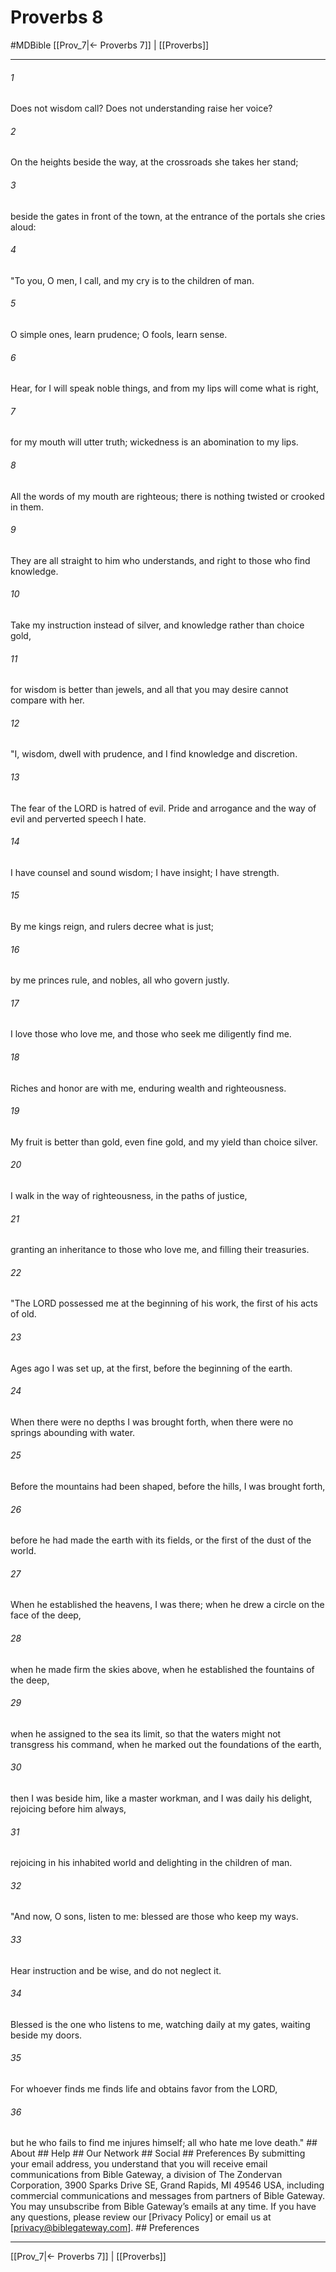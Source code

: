 # Proverbs 8
#MDBible
[[Prov_7|← Proverbs 7]] | [[Proverbs]]

***


###### 1 
Does not wisdom call? Does not understanding raise her voice? 

###### 2 
On the heights beside the way, at the crossroads she takes her stand; 

###### 3 
beside the gates in front of the town, at the entrance of the portals she cries aloud: 

###### 4 
"To you, O men, I call, and my cry is to the children of man. 

###### 5 
O simple ones, learn prudence; O fools, learn sense. 

###### 6 
Hear, for I will speak noble things, and from my lips will come what is right, 

###### 7 
for my mouth will utter truth; wickedness is an abomination to my lips. 

###### 8 
All the words of my mouth are righteous; there is nothing twisted or crooked in them. 

###### 9 
They are all straight to him who understands, and right to those who find knowledge. 

###### 10 
Take my instruction instead of silver, and knowledge rather than choice gold, 

###### 11 
for wisdom is better than jewels, and all that you may desire cannot compare with her. 

###### 12 
"I, wisdom, dwell with prudence, and I find knowledge and discretion. 

###### 13 
The fear of the LORD is hatred of evil. Pride and arrogance and the way of evil and perverted speech I hate. 

###### 14 
I have counsel and sound wisdom; I have insight; I have strength. 

###### 15 
By me kings reign, and rulers decree what is just; 

###### 16 
by me princes rule, and nobles, all who govern justly. 

###### 17 
I love those who love me, and those who seek me diligently find me. 

###### 18 
Riches and honor are with me, enduring wealth and righteousness. 

###### 19 
My fruit is better than gold, even fine gold, and my yield than choice silver. 

###### 20 
I walk in the way of righteousness, in the paths of justice, 

###### 21 
granting an inheritance to those who love me, and filling their treasuries. 

###### 22 
"The LORD possessed me at the beginning of his work, the first of his acts of old. 

###### 23 
Ages ago I was set up, at the first, before the beginning of the earth. 

###### 24 
When there were no depths I was brought forth, when there were no springs abounding with water. 

###### 25 
Before the mountains had been shaped, before the hills, I was brought forth, 

###### 26 
before he had made the earth with its fields, or the first of the dust of the world. 

###### 27 
When he established the heavens, I was there; when he drew a circle on the face of the deep, 

###### 28 
when he made firm the skies above, when he established the fountains of the deep, 

###### 29 
when he assigned to the sea its limit, so that the waters might not transgress his command, when he marked out the foundations of the earth, 

###### 30 
then I was beside him, like a master workman, and I was daily his delight, rejoicing before him always, 

###### 31 
rejoicing in his inhabited world and delighting in the children of man. 

###### 32 
"And now, O sons, listen to me: blessed are those who keep my ways. 

###### 33 
Hear instruction and be wise, and do not neglect it. 

###### 34 
Blessed is the one who listens to me, watching daily at my gates, waiting beside my doors. 

###### 35 
For whoever finds me finds life and obtains favor from the LORD, 

###### 36 
but he who fails to find me injures himself; all who hate me love death." ## About ## Help ## Our Network ## Social ## Preferences By submitting your email address, you understand that you will receive email communications from Bible Gateway, a division of The Zondervan Corporation, 3900 Sparks Drive SE, Grand Rapids, MI 49546 USA, including commercial communications and messages from partners of Bible Gateway. You may unsubscribe from Bible Gateway&rsquo;s emails at any time. If you have any questions, please review our [Privacy Policy] or email us at [privacy@biblegateway.com]. ## Preferences

***

[[Prov_7|← Proverbs 7]] | [[Proverbs]]
